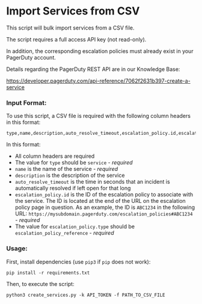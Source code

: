 # Import Services from CSV
This script will bulk import services from a CSV file. 

The script requires a full access API key (not read-only).

In addition, the corresponding escalation policies must already exist in your PagerDuty account.

Details regarding the PagerDuty REST API are in our Knowledge Base:

https://developer.pagerduty.com/api-reference/7062f2631b397-create-a-service

### Input Format:
To use this script, a CSV file is required with the following column headers in this format:

```csv
type,name,description,auto_resolve_timeout,escalation_policy.id,escalation_policy.type
```

In this format:
- All column headers are required
- The value for `type` should be `service` - *required*
- `name` is the name of the service - *required*
- `description` is the description of the service
- `auto_resolve_timeout` is the time in seconds that an incident is automatically resolved if left open for that long
- `escalation_policy.id` is the ID of the escalation policy to associate with the service. The ID is located at the end of the URL on the escalation policy page in question. As an example, the ID is `ABC1234` in the following URL: `https://mysubdomain.pagerduty.com/escalation_policies#ABC1234` - *required*
- The value for `escalation_policy.type` should be `escalation_policy_reference` - *required*

### Usage:
First, install dependencies (use `pip3` if `pip` does not work):
```csv
pip install -r requirements.txt
```
Then, to execute the script:
```csv
python3 create_services.py -k API_TOKEN -f PATH_TO_CSV_FILE
```

